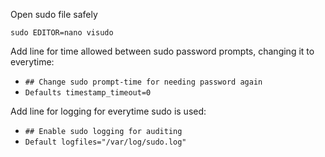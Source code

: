 Open sudo file safely

`sudo EDITOR=nano visudo`

Add line for time allowed between sudo password prompts, changing it to everytime:
- `## Change sudo prompt-time for needing password again`
- `Defaults timestamp_timeout=0`

Add line for logging for everytime sudo is used:
- `## Enable sudo logging for auditing`  
- `Default logfiles="/var/log/sudo.log"`

